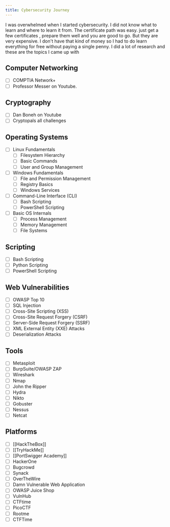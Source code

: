 ```yaml
---
title: Cybersecurity Journey
---
```

I was overwhelmed when I started cybersecurity. I did not know what to learn and where to learn it from. The certificate path was easy. just get a few certificates , prepare them well and you are good to go. But they are very expensive. I don't have that kind of money so I had to do learn everything for free without paying a single penny. I did a lot of research and these are the topics I came up with

## Computer Networking
- [ ] COMPTIA Network+
- [ ] Professor Messer on Youtube.
## Cryptography
- [ ] Dan Boneh on Youtube
- [ ] Cryptopals all challenges
## Operating Systems
- [ ] Linux Fundamentals
    - [ ] Filesystem Hierarchy
    - [ ] Basic Commands
    - [ ] User and Group Management
- [ ] Windows Fundamentals
    - [ ] File and Permission Management
    - [ ] Registry Basics
    - [ ] Windows Services
- [ ] Command-Line Interface (CLI)
    - [ ] Bash Scripting
    - [ ] PowerShell Scripting
- [ ] Basic OS Internals
    - [ ] Process Management
    - [ ] Memory Management
    - [ ] File Systems

## Scripting
- [ ] Bash Scripting
- [ ] Python Scripting
- [ ] PowerShell Scripting

## Web Vulnerabilities
- [ ] OWASP Top 10
- [ ] SQL Injection
- [ ] Cross-Site Scripting (XSS)
- [ ] Cross-Site Request Forgery (CSRF)
- [ ] Server-Side Request Forgery (SSRF)
- [ ] XML External Entity (XXE) Attacks
- [ ] Deserialization Attacks

## Tools
- [ ] Metasploit
- [ ] BurpSuite/OWASP ZAP
- [ ] Wireshark
- [ ] Nmap
- [ ] John the Ripper
- [ ] Hydra
- [ ] Nikto
- [ ] Gobuster
- [ ] Nessus
- [ ] Netcat

## Platforms
- [ ] [[HackTheBox]]
- [ ] [[TryHackMe]]
- [ ] [[PortSwigger Academy]]
- [ ] HackerOne
- [ ] Bugcrowd
- [ ] Synack
- [ ] OverTheWire
- [ ] Damn Vulnerable Web Application
- [ ] OWASP Juice Shop
- [ ] VulnHub
- [ ] CTFtime
- [ ] PicoCTF
- [ ] Rootme
- [ ] CTFTime